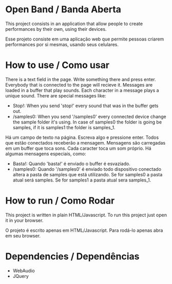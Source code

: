 # Open Band / Banda Aberta

This project consists in an application that allow people to create performances by their own, using their devices.

Esse projeto consiste em uma aplicação web que permite pessoas criarem performances por si mesmas, usando seus celulares.

# How to use / Como usar

There is a text field in the page. Write something there and press enter. Everybody that is connected to the page
will recieve it. Messages are loaded in a buffer that play sounds. Each character in a message plays a unique sound.
There are special messages like:
* Stop!: When you send 'stop!' every sound that was in the buffer gets out.
* /samples0: When you send '/samples0' every connected device change the sample folder it's using. 
In case of samples0 the folder is going be samples, if it is samples1 the folder is samples_1.

Há um campo de texto na página. Escreva algo e pressione enter. Todos que estão conectados receberão a mensagem.
Mensagens são carregadas em um buffer que toca sons. Cada caracter toca um som próprio.
Há algumas mensagens especiais, como:
* Basta!: Quando 'basta!' é enviado o buffer é esvaziado.
* /samples0: Quando '/samples0' é enviado todo dispositivo conectado altera a pasta de samples que está utilizando.
Se for samples0 a pasta atual será samples. Se for samples1 a pasta atual sera samples_1.

# How to run / Como Rodar

This project is written in plain HTML/Javascript.
To run this project just open it in your browser.

O projeto é escrito apenas em HTML/Javascript.
Para rodá-lo apenas abra em seu browser.

# Dependencies / Dependências

* WebAudio
* JQuery
